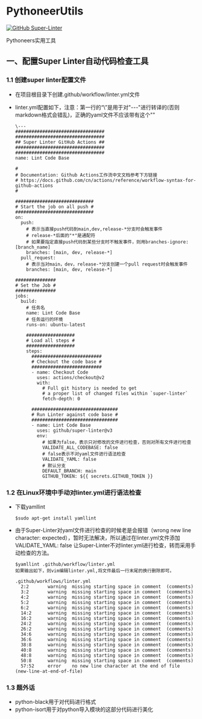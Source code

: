 # PythoneerUtils
[![GitHub Super-Linter](https://github.com/Lcoderfit/PythoneerUtils/workflows/Lint%20Code%20Base/badge.svg)](https://github.com/marketplace/actions/super-linter)

Pythoneers实用工具


## 一、配置Super Linter自动代码检查工具
### 1.1 创建super linter配置文件
* 在项目根目录下创建.github/workflow/linter.yml文件

* linter.yml配置如下，注意：第一行的“\”是用于对"---"进行转译的(否则markdown格式会错乱)，正确的yaml文件不应该带有这个"\"
    ```text
    \---
    #################################
    #################################
    ## Super Linter GitHub Actions ##
    #################################
    #################################
    name: Lint Code Base
    
    #
    # Documentation: Github Actions工作流中文文档参考下方链接
    # https://docs.github.com/cn/actions/reference/workflow-syntax-for-github-actions
    #
    
    #############################
    # Start the job on all push #
    #############################
    on:
      push:
        # 表示当直接push代码到main,dev,release-*分支时会触发事件
        # release-*后面的"*"是通配符
        # 如果要指定直接push代码到某些分支时不触发事件，则用branches-ignore: [branch_name]
        branches: [main, dev, release-*]
      pull_request:
        # 表示当对main，dev，release-*分支创建一个pull request时会触发事件
        branches: [main, dev, release-*]
    
    ###############
    # Set the Job #
    ###############
    jobs:
      build:
        # 任务名
        name: Lint Code Base
        # 任务运行的环境
        runs-on: ubuntu-latest
    
        ##################
        # Load all steps #
        ##################
        steps:
          ##########################
          # Checkout the code base #
          ##########################
          - name: Checkout Code
            uses: actions/checkout@v2
            with:
              # Full git history is needed to get
              # a proper list of changed files within `super-linter`
              fetch-depth: 0
    
          ################################
          # Run Linter against code base #
          ################################
          - name: Lint Code Base
            uses: github/super-linter@v3
            env:
              # 如果为false，表示只对修改的文件进行检查，否则对所有文件进行检查
              VALIDATE_ALL_CODEBASE: false
              # false表示不对yaml文件进行语法检查
              VALIDATE_YAML: false
              # 默认分支
              DEFAULT_BRANCH: main
              GITHUB_TOKEN: ${{ secrets.GITHUB_TOKEN }}
    ```

### 1.2 在Linux环境中手动对linter.yml进行语法检查

* 下载yamllint

  ```text
  $sudo apt-get install yamllint
  ```

* 由于Super-Linter对yaml文件进行检查的时候老是会报错（wrong new line character: expected），暂时无法解决，所以通过在linter.yml文件添加 VALIDATE_YAML: false 让Super-Linter不对linter.yml进行检查，转而采用手动检查的方法。

  ```text
  $yamllint .github/workflow/linter.yml
  如果输出如下，则vim编辑linter.yml,将文件最后一行末尾的换行删除即可。
  
  .github/workflows/linter.yml
    2:2       warning  missing starting space in comment  (comments)
    3:2       warning  missing starting space in comment  (comments)
    4:2       warning  missing starting space in comment  (comments)
    5:2       warning  missing starting space in comment  (comments)
    6:2       warning  missing starting space in comment  (comments)
    14:2      warning  missing starting space in comment  (comments)
    16:2      warning  missing starting space in comment  (comments)
    24:2      warning  missing starting space in comment  (comments)
    26:2      warning  missing starting space in comment  (comments)
    34:6      warning  missing starting space in comment  (comments)
    36:6      warning  missing starting space in comment  (comments)
    38:8      warning  missing starting space in comment  (comments)
    40:8      warning  missing starting space in comment  (comments)
    48:8      warning  missing starting space in comment  (comments)
    50:8      warning  missing starting space in comment  (comments)
    57:52     error    no new line character at the end of file  (new-line-at-end-of-file)
  ```
### 1.3 题外话
* python-black用于对代码进行格式
* python-isort用于对python导入模块的这部分代码进行美化

  

  